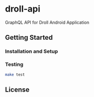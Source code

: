 # droll-api

GraphQL API for Droll Android Application

## Getting Started

### Installation and Setup

### Testing

```bash
make test
```

## License
